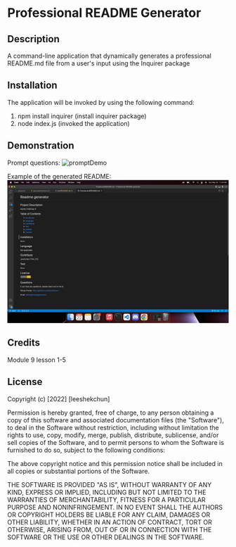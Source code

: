 # Professional README Generator

## Description
A command-line application that dynamically generates a professional README.md file from a user's input using the Inquirer package

## Installation
The application will be invoked by using the following command:
1. npm install inquirer (install inquirer package)
2. node index.js (invoked the application)

## Demonstration
Prompt questions:
![promptDemo](./src/Readme-ss.gif)

Example of the generated README:
![readmescreenshot](./src/promptDemo.png)

## Credits
Module 9 lesson 1-5

## License
Copyright (c) [2022] [leeshekchun]

Permission is hereby granted, free of charge, to any person obtaining a copy
of this software and associated documentation files (the "Software"), to deal
in the Software without restriction, including without limitation the rights
to use, copy, modify, merge, publish, distribute, sublicense, and/or sell
copies of the Software, and to permit persons to whom the Software is
furnished to do so, subject to the following conditions:

The above copyright notice and this permission notice shall be included in all
copies or substantial portions of the Software.

THE SOFTWARE IS PROVIDED "AS IS", WITHOUT WARRANTY OF ANY KIND, EXPRESS OR
IMPLIED, INCLUDING BUT NOT LIMITED TO THE WARRANTIES OF MERCHANTABILITY,
FITNESS FOR A PARTICULAR PURPOSE AND NONINFRINGEMENT. IN NO EVENT SHALL THE
AUTHORS OR COPYRIGHT HOLDERS BE LIABLE FOR ANY CLAIM, DAMAGES OR OTHER
LIABILITY, WHETHER IN AN ACTION OF CONTRACT, TORT OR OTHERWISE, ARISING FROM,
OUT OF OR IN CONNECTION WITH THE SOFTWARE OR THE USE OR OTHER DEALINGS IN THE
SOFTWARE.